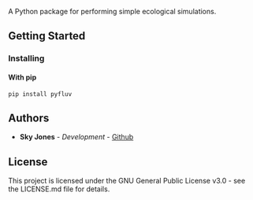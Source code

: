 A Python package for performing simple ecological simulations.

## Getting Started

### Installing

#### With pip


```
pip install pyfluv
```

## Authors

* **Sky Jones** - *Development* - [Github](https://github.com/rsjones94)

## License

This project is licensed under the GNU General Public License v3.0 - see the LICENSE.md file for details.

